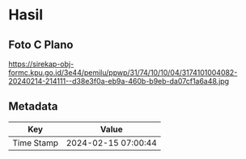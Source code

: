 # Hasil

## Foto C Plano

https://sirekap-obj-formc.kpu.go.id/3e44/pemilu/ppwp/31/74/10/10/04/3174101004082-20240214-214111--d38e3f0a-eb9a-460b-b9eb-da07cf1a6a48.jpg


## Metadata

| Key        | Value               |
| ---------- | ------------------- |
| Time Stamp | 2024-02-15 07:00:44 |



